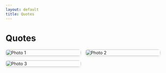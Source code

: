 ```yaml
---
layout: default
title: Quotes
---
```


# Quotes


<style>
.gallery {
  display: grid;
  grid-template-columns: repeat(auto-fit, minmax(200px, 1fr));
  gap: 15px;
  margin: 20px 0;
}

.gallery img {
  width: 100%;
  height: auto;
  border-radius: 8px;
  box-shadow: 0 2px 6px rgba(0,0,0,0.1);
  transition: transform 0.3s ease;
}

.gallery img:hover {
  transform: scale(1.05);
}
</style>

<div class="gallery">
  <a href="/assets/images/image1.jpg" target="_blank">
    <img src="/assets/images/photo1.jpg" alt="Photo 1">
  </a>
  <a href="/assets/images/photo2.jpg" target="_blank">
    <img src="/assets/images/photo2.jpg" alt="Photo 2">
  </a>
  <a href="/assets/images/photo3.jpg" target="_blank">
    <img src="/assets/images/photo3.jpg" alt="Photo 3">
  </a>
</div>
